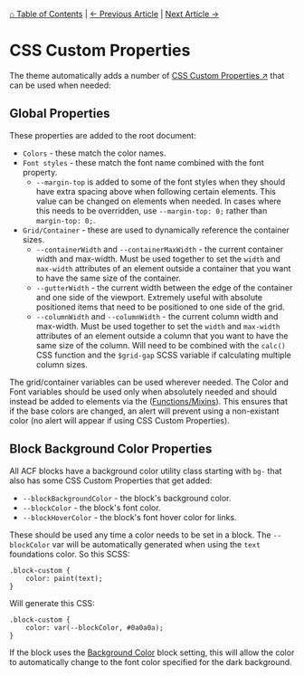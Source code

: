 [⌂ Table of Contents](/docs/README.md) | [← Previous Article](/docs/css/global-styles/iconfont.md) | [Next Article →](/docs/js/README.md)

# CSS Custom Properties
The theme automatically adds a number of [CSS Custom Properties ↗](https://developer.mozilla.org/en-US/docs/Web/CSS/--*) that can be used when needed:

## Global Properties
These properties are added to the root document:

* `Colors` - these match the color names.
* `Font styles` - these match the font name combined with the font property.
	* `--margin-top` is added to some of the font styles when they should have extra spacing above when following certain elements. This value can be changed on elements when needed. In cases where this needs to be overridden, use `--margin-top: 0;` rather than `margin-top: 0;`.
* `Grid/Container` - these are used to dynamically reference the container sizes.
	* `--containerWidth` and `--containerMaxWidth` - the current container width and max-width. Must be used together to set the `width` and `max-width` attributes of an element outside a container that you want to have the same size of the container.
	* `--gutterWidth` - the current width between the edge of the container and one side of the viewport. Extremely useful with absolute positioned items that need to be positioned to one side of the grid.
	* `--columnWidth` and `--columnWidth` - the current column width and max-width. Must be used together to set the `width` and `max-width` attributes of an element outside a column that you want to have the same size of the column. Will need to be combined with the `calc()` CSS function and the `$grid-gap` SCSS variable if calculating multiple column sizes.

The grid/container variables can be used wherever needed. The Color and Font variables should be used only when absolutely needed and should instead be added to elements via the ([Functions/Mixins](/docs/css/functions-mixins.md)). This ensures that if the base colors are changed, an alert will prevent using a non-existant color (no alert will appear if using CSS Custom Properties).

## Block Background Color Properties
All ACF blocks have a background color utility class starting with `bg-` that also has some CSS Custom Properties that get added:

* `--blockBackgroundColor` - the block's background color.
* `--blockColor` - the block's font color.
* `--blockHoverColor` - the block's font hover color for links.

These should be used any time a color needs to be set in a block. The `--blockColor` var will be automatically generated when using the `text` foundations color. So this SCSS:

```
.block-custom {
	color: paint(text);
}
```

Will generate this CSS:

```
.block-custom {
	color: var(--blockColor, #0a0a0a);
}
```

If the block uses the [Background Color](/docs/blocks/acf-blocks/block-settings.md) block setting, this will allow the color to automatically change to the font color specified for the dark background.
